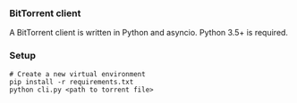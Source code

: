 ### BitTorrent client

A BitTorrent client is written in Python and asyncio. Python 3.5+ is required.


### Setup

```
# Create a new virtual environment
pip install -r requirements.txt
python cli.py <path to torrent file>
```
